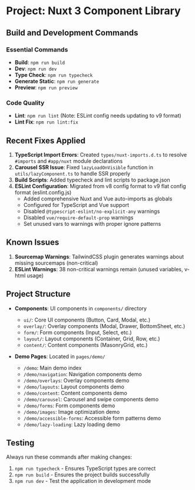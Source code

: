 # Project: Nuxt 3 Component Library

## Build and Development Commands

### Essential Commands
- **Build**: `npm run build`
- **Dev**: `npm run dev`
- **Type Check**: `npm run typecheck`
- **Generate Static**: `npm run generate`
- **Preview**: `npm run preview`

### Code Quality
- **Lint**: `npm run lint` (Note: ESLint config needs updating to v9 format)
- **Lint Fix**: `npm run lint:fix`

## Recent Fixes Applied

1. **TypeScript Import Errors**: Created `types/nuxt-imports.d.ts` to resolve `#imports` and `#app/nuxt` module declarations
2. **Carousel SSR Issue**: Fixed `lazyLoadOnVisible` function in `utils/lazyComponent.ts` to handle SSR properly
3. **Build Scripts**: Added typecheck and lint scripts to package.json
4. **ESLint Configuration**: Migrated from v8 config format to v9 flat config format (eslint.config.js)
   - Added comprehensive Nuxt and Vue auto-imports as globals
   - Configured for TypeScript and Vue support
   - Disabled `@typescript-eslint/no-explicit-any` warnings
   - Disabled `vue/require-default-prop` warnings
   - Set unused vars to warnings with proper ignore patterns

## Known Issues

1. **Sourcemap Warnings**: TailwindCSS plugin generates warnings about missing sourcemaps (non-critical)
2. **ESLint Warnings**: 38 non-critical warnings remain (unused variables, v-html usage)

## Project Structure

- **Components**: UI components in `components/` directory
  - `ui/`: Core UI components (Button, Card, Modal, etc.)
  - `overlay/`: Overlay components (Modal, Drawer, BottomSheet, etc.)
  - `form/`: Form components (Input, Select, etc.)
  - `layout/`: Layout components (Container, Grid, Row, etc.)
  - `content/`: Content components (MasonryGrid, etc.)

- **Demo Pages**: Located in `pages/demo/`
  - `/demo`: Main demo index
  - `/demo/navigation`: Navigation components demo
  - `/demo/overlays`: Overlay components demo
  - `/demo/layouts`: Layout components demo
  - `/demo/content`: Content components demo
  - `/demo/carousel`: Carousel and swipe components demo
  - `/demo/forms`: Form components demo
  - `/demo/images`: Image optimization demo
  - `/demo/accessible-forms`: Accessible form patterns demo
  - `/demo/lazy-loading`: Lazy loading demo

## Testing

Always run these commands after making changes:
1. `npm run typecheck` - Ensures TypeScript types are correct
2. `npm run build` - Ensures the project builds successfully
3. `npm run dev` - Test the application in development mode